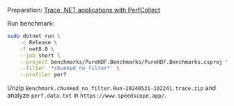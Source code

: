 Preparation:
[Trace .NET applications with PerfCollect](https://learn.microsoft.com/en-us/dotnet/core/diagnostics/trace-perfcollect-lttng)

Run benchmark:

```bash
sudo dotnet run \
    -c Release \
    -f net8.0 \
    --job short \
    --project benchmarks/PureHDF.Benchmarks/PureHDF.Benchmarks.csproj \
    --filter '*chunked_no_filter*' \
    --profiler perf
```

Unzip `Benchmark.chunked_no_filter.Run-20240531-102241.trace.zip` and analyze `perf.data.txt` in `https://www.speedscope.app/`.